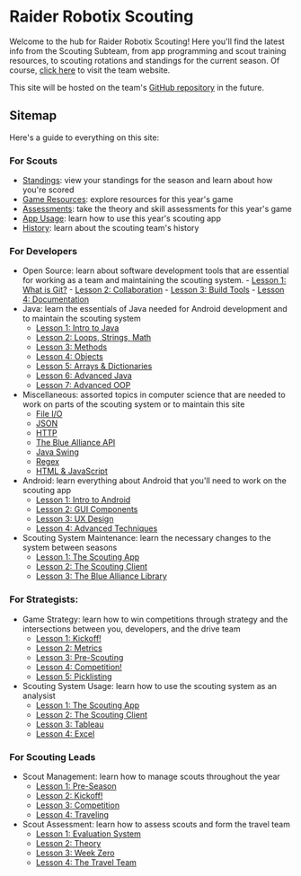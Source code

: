 # Raider Robotix Scouting

Welcome to the hub for Raider Robotix Scouting! Here you'll find the latest info from the Scouting Subteam, from app programming and scout training resources, to scouting rotations and standings for the current season. Of course, [click here](http://raiderrobotix.org) to visit the team website.

This site will be hosted on the team's [GitHub repository](https://github.com/RaiderRobotix) in the future.

## Sitemap

Here's a guide to everything on this site:

### For Scouts

* [Standings](./scout/standings.md): view your standings for the season and learn about how you're scored
* [Game Resources](./scout/resources.md): explore resources for this year's game
* [Assessments](./scout/assessments.md): take the theory and skill assessments for this year's game
* [App Usage](./scout/appusage.md): learn how to use this year's scouting app
* [History](./scout/history.md): learn about the scouting team's history

### For Developers

* Open Source: learn about software development tools that are essential for working as a team and maintaining the scouting system.
      - [Lesson 1: What is Git?](./develop/opensource/L1.md)
      - [Lesson 2: Collaboration](./develop/opensource/L2.md)
      - [Lesson 3: Build Tools](./develop/opensource/L3.md)
      - [Lesson 4: Documentation](./develop/opensource/L4.md)
* Java: learn the essentials of Java needed for Android development and to maintain the scouting system
    - [Lesson 1: Intro to Java](./develop/java/L1.md)
    - [Lesson 2: Loops, Strings, Math](./develop/java/L2.md)
    - [Lesson 3: Methods](./develop/java/L3.md)
    - [Lesson 4: Objects](./develop/java/L4.md)
    - [Lesson 5: Arrays & Dictionaries](./develop/java/L5.md)
    - [Lesson 6: Advanced Java](./develop/java/L6.md)
    - [Lesson 7: Advanced OOP](./develop/java/L7.md)
* Miscellaneous: assorted topics in computer science that are needed to work on parts of the scouting system or to maintain this site
    - [File I/O](./develop/misc/L1.md)
    - [JSON](./develop/misc/L2.md)
    - [HTTP](./develop/misc/L3.md)
    - [The Blue Alliance API](./develop/misc/L4.md)
    - [Java Swing](./develop/misc/L5.md)
    - [Regex](./develop/misc/L6.md)
    - [HTML & JavaScript](./develop/misc/L7.md)
* Android: learn everything about Android that you'll need to work on the scouting app
    - [Lesson 1: Intro to Android](./develop/android/L1.md)
    - [Lesson 2: GUI Components](./develop/android/L2.md)
    - [Lesson 3: UX Design](./develop/android/L3.md)
    - [Lesson 4: Advanced Techniques](./develop/android/L4.md)
* Scouting System Maintenance: learn the necessary changes to the system between seasons
    - [Lesson 1: The Scouting App](./develop/maintain/L1.md)
    - [Lesson 2: The Scouting Client](./develop/maintain/L2.md)
    - [Lesson 3: The Blue Alliance Library](./develop/maintain/L3.md)

### For Strategists:

* Game Strategy: learn how to win competitions through strategy and the intersections between you, developers, and the drive team 
    - [Lesson 1: Kickoff!](./strat/gamestrat/L1.md)
    - [Lesson 2: Metrics](./strat/gamestrat/L2.md)
    - [Lesson 3: Pre-Scouting](./strat/gamestrat/L3.md)
    - [Lesson 4: Competition!](./strat/gamestrat/L4.md)
    - [Lesson 5: Picklisting](./strat/gamestrat/L5.md)
* Scouting System Usage: learn how to use the scouting system as an analysist
    - [Lesson 1: The Scouting App](./strat/usage/L1.md)
    - [Lesson 2: The Scouting Client](./strat/usage/L2.md)
    - [Lesson 3: Tableau](./strat/usage/L3.md)
    - [Lesson 4: Excel](./strat/usage/L4.md)

### For Scouting Leads 

- Scout Management: learn how to manage scouts throughout the year
    - [Lesson 1: Pre-Season](./lead/manage/L1.md)
    - [Lesson 2: Kickoff!](./lead/manage/L2.md)
    - [Lesson 3: Competition](./lead/manage/L3.md)
    - [Lesson 4: Traveling](./lead/manage/L4.md)
- Scout Assessment: learn how to assess scouts and form the travel team
    - [Lesson 1: Evaluation System](./lead/assess/L1.md)
    - [Lesson 2: Theory](./lead/assess/L2.md)
    - [Lesson 3: Week Zero](./lead/assess/L3.md)
    - [Lesson 4: The Travel Team](./lead/assess/L4.md)

